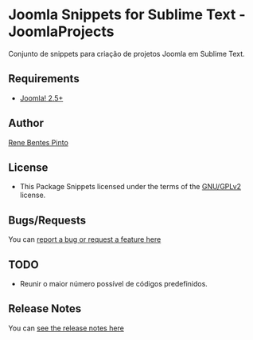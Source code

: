 Joomla Snippets for Sublime Text - JoomlaProjects
=============

Conjunto de snippets para criação de projetos Joomla em Sublime Text.

Requirements
------------

* [Joomla! 2.5+](http://www.joomla.org)

Author
------

[Rene Bentes Pinto](http://github.com/renebentes)

License
--------

* This Package Snippets licensed under the terms of the [GNU/GPLv2](http://www.gnu.org/licenses/gpl-2.0.html) license.

Bugs/Requests
-------------

You can [report a bug or request a feature here](http://github.com/renebentes/joomlaprojects/issues)

TODO
----

* Reunir o maior número possível de códigos predefinidos.

Release Notes
-------------

You can [see the release notes here](http://github.com/${6/(.+)/\L\1/g}/${2/(.+)/\L\1/g}/blob/master/CHANGELOG.md)